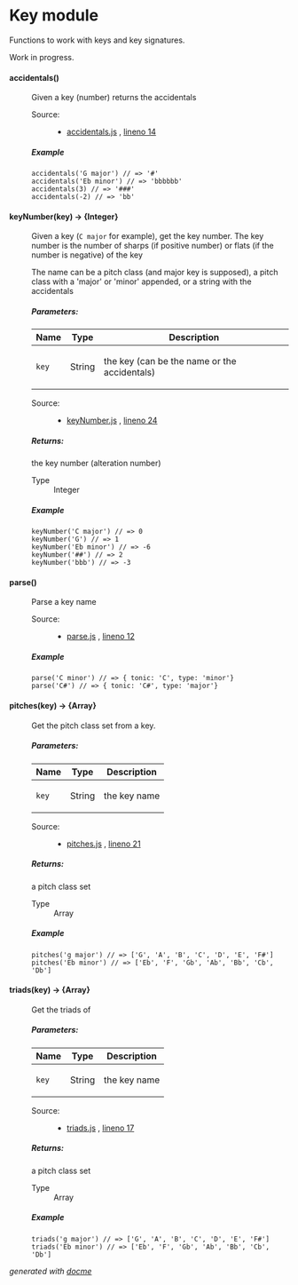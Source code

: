 # Key module

Functions to work with keys and key signatures.

Work in progress.

<!-- START docme generated API please keep comment here to allow auto update -->
<!-- DON'T EDIT THIS SECTION, INSTEAD RE-RUN docme TO UPDATE -->

<div>
<div class="jsdoc-githubify">
<section>
<article>
<div class="container-overview">
<dl class="details">
</dl>
</div>
<dl>
<dt>
<h4 class="name" id="accidentals"><span class="type-signature"></span>accidentals<span class="signature">()</span><span class="type-signature"></span></h4>
</dt>
<dd>
<div class="description">
<p>Given a key (number) returns the accidentals</p>
</div>
<dl class="details">
<dt class="tag-source">Source:</dt>
<dd class="tag-source"><ul class="dummy">
<li>
<a href="https://github.com/danigb/tonal/blob/master/lib/key/accidentals.js">accidentals.js</a>
<span>, </span>
<a href="https://github.com/danigb/tonal/blob/master/lib/key/accidentals.js#L14">lineno 14</a>
</li>
</ul></dd>
</dl>
<h5>Example</h5>
<pre class="prettyprint"><code>accidentals('G major') // => '#'
accidentals('Eb minor') // => 'bbbbbb'
accidentals(3) // => '###'
accidentals(-2) // => 'bb'</code></pre>
</dd>
<dt>
<h4 class="name" id="keyNumber"><span class="type-signature"></span>keyNumber<span class="signature">(key)</span><span class="type-signature"> &rarr; {Integer}</span></h4>
</dt>
<dd>
<div class="description">
<p>Given a key (<code>C major</code> for example), get the key number. The key number is the
number of sharps (if positive number) or flats (if the number is negative) of
the key</p>
<p>The name can be a pitch class (and major key is supposed), a pitch class with
a 'major' or 'minor' appended, or a string with the accidentals</p>
</div>
<h5>Parameters:</h5>
<table class="params">
<thead>
<tr>
<th>Name</th>
<th>Type</th>
<th class="last">Description</th>
</tr>
</thead>
<tbody>
<tr>
<td class="name"><code>key</code></td>
<td class="type">
<span class="param-type">String</span>
</td>
<td class="description last"><p>the key (can be the name or the accidentals)</p></td>
</tr>
</tbody>
</table>
<dl class="details">
<dt class="tag-source">Source:</dt>
<dd class="tag-source"><ul class="dummy">
<li>
<a href="https://github.com/danigb/tonal/blob/master/lib/key/keyNumber.js">keyNumber.js</a>
<span>, </span>
<a href="https://github.com/danigb/tonal/blob/master/lib/key/keyNumber.js#L24">lineno 24</a>
</li>
</ul></dd>
</dl>
<h5>Returns:</h5>
<div class="param-desc">
<p>the key number (alteration number)</p>
</div>
<dl>
<dt>
Type
</dt>
<dd>
<span class="param-type">Integer</span>
</dd>
</dl>
<h5>Example</h5>
<pre class="prettyprint"><code>keyNumber('C major') // => 0
keyNumber('G') // => 1
keyNumber('Eb minor') // => -6
keyNumber('##') // => 2
keyNumber('bbb') // => -3</code></pre>
</dd>
<dt>
<h4 class="name" id="parse"><span class="type-signature"></span>parse<span class="signature">()</span><span class="type-signature"></span></h4>
</dt>
<dd>
<div class="description">
<p>Parse a key name</p>
</div>
<dl class="details">
<dt class="tag-source">Source:</dt>
<dd class="tag-source"><ul class="dummy">
<li>
<a href="https://github.com/danigb/tonal/blob/master/lib/key/parse.js">parse.js</a>
<span>, </span>
<a href="https://github.com/danigb/tonal/blob/master/lib/key/parse.js#L12">lineno 12</a>
</li>
</ul></dd>
</dl>
<h5>Example</h5>
<pre class="prettyprint"><code>parse('C minor') // => { tonic: 'C', type: 'minor'}
parse('C#') // => { tonic: 'C#', type: 'major'}</code></pre>
</dd>
<dt>
<h4 class="name" id="pitches"><span class="type-signature"></span>pitches<span class="signature">(key)</span><span class="type-signature"> &rarr; {Array}</span></h4>
</dt>
<dd>
<div class="description">
<p>Get the pitch class set from a key.</p>
</div>
<h5>Parameters:</h5>
<table class="params">
<thead>
<tr>
<th>Name</th>
<th>Type</th>
<th class="last">Description</th>
</tr>
</thead>
<tbody>
<tr>
<td class="name"><code>key</code></td>
<td class="type">
<span class="param-type">String</span>
</td>
<td class="description last"><p>the key name</p></td>
</tr>
</tbody>
</table>
<dl class="details">
<dt class="tag-source">Source:</dt>
<dd class="tag-source"><ul class="dummy">
<li>
<a href="https://github.com/danigb/tonal/blob/master/lib/key/pitches.js">pitches.js</a>
<span>, </span>
<a href="https://github.com/danigb/tonal/blob/master/lib/key/pitches.js#L21">lineno 21</a>
</li>
</ul></dd>
</dl>
<h5>Returns:</h5>
<div class="param-desc">
<p>a pitch class set</p>
</div>
<dl>
<dt>
Type
</dt>
<dd>
<span class="param-type">Array</span>
</dd>
</dl>
<h5>Example</h5>
<pre class="prettyprint"><code>pitches('g major') // => ['G', 'A', 'B', 'C', 'D', 'E', 'F#']
pitches('Eb minor') // => ['Eb', 'F', 'Gb', 'Ab', 'Bb', 'Cb', 'Db']</code></pre>
</dd>
<dt>
<h4 class="name" id="triads"><span class="type-signature"></span>triads<span class="signature">(key)</span><span class="type-signature"> &rarr; {Array}</span></h4>
</dt>
<dd>
<div class="description">
<p>Get the triads of</p>
</div>
<h5>Parameters:</h5>
<table class="params">
<thead>
<tr>
<th>Name</th>
<th>Type</th>
<th class="last">Description</th>
</tr>
</thead>
<tbody>
<tr>
<td class="name"><code>key</code></td>
<td class="type">
<span class="param-type">String</span>
</td>
<td class="description last"><p>the key name</p></td>
</tr>
</tbody>
</table>
<dl class="details">
<dt class="tag-source">Source:</dt>
<dd class="tag-source"><ul class="dummy">
<li>
<a href="https://github.com/danigb/tonal/blob/master/lib/key/triads.js">triads.js</a>
<span>, </span>
<a href="https://github.com/danigb/tonal/blob/master/lib/key/triads.js#L17">lineno 17</a>
</li>
</ul></dd>
</dl>
<h5>Returns:</h5>
<div class="param-desc">
<p>a pitch class set</p>
</div>
<dl>
<dt>
Type
</dt>
<dd>
<span class="param-type">Array</span>
</dd>
</dl>
<h5>Example</h5>
<pre class="prettyprint"><code>triads('g major') // => ['G', 'A', 'B', 'C', 'D', 'E', 'F#']
triads('Eb minor') // => ['Eb', 'F', 'Gb', 'Ab', 'Bb', 'Cb', 'Db']</code></pre>
</dd>
</dl>
</article>
</section>
</div>

*generated with [docme](https://github.com/thlorenz/docme)*
</div>
<!-- END docme generated API please keep comment here to allow auto update -->